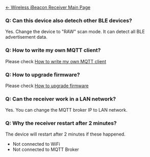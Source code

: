 [← Wireless iBeacon Receiver Main
Page](/Wireless_iBeacon_Receiver "wikilink")

### Q: Can this device also detech other BLE devices?

Yes. Change the device to "RAW" scan mode. It can detect all BLE
advertisement data.

### Q: How to write my own MQTT client?

Please check [How to write my own MQTT
client](/How_to_write_my_own_MQTT_client "wikilink")

### Q: How to upgrade firmware?

Please check [How to upgrade
firmware](/Upgrade_firmware_for_WiFi-BLE-Sniffer "wikilink")

### Q: Can the receiver work in a LAN network?

Yes. You can change the MQTT broker IP to LAN network.

### Q: Why the receiver restart after 2 minutes?

The device will restart after 2 minutes if these happened.

  - Not connected to WiFi
  - Not connected to MQTT Broker